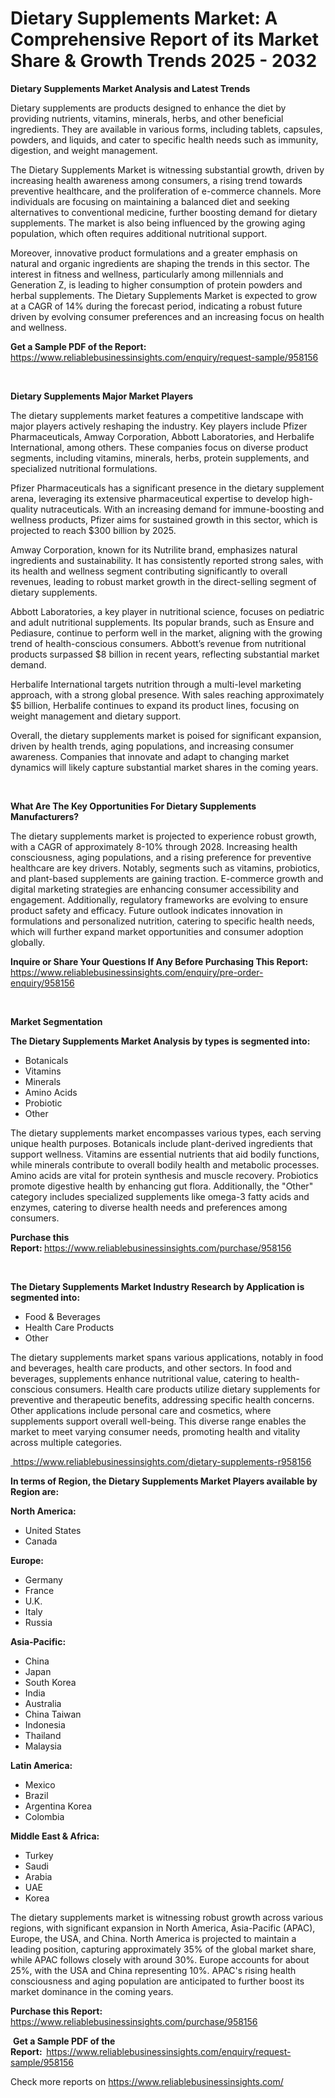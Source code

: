 <p><h1>Dietary Supplements Market: A Comprehensive Report of its Market Share & Growth Trends 2025 - 2032</h1></p><p><strong>Dietary Supplements Market Analysis and Latest Trends</strong></p>
<p><p>Dietary supplements are products designed to enhance the diet by providing nutrients, vitamins, minerals, herbs, and other beneficial ingredients. They are available in various forms, including tablets, capsules, powders, and liquids, and cater to specific health needs such as immunity, digestion, and weight management.</p><p>The Dietary Supplements Market is witnessing substantial growth, driven by increasing health awareness among consumers, a rising trend towards preventive healthcare, and the proliferation of e-commerce channels. More individuals are focusing on maintaining a balanced diet and seeking alternatives to conventional medicine, further boosting demand for dietary supplements. The market is also being influenced by the growing aging population, which often requires additional nutritional support.</p><p>Moreover, innovative product formulations and a greater emphasis on natural and organic ingredients are shaping the trends in this sector. The interest in fitness and wellness, particularly among millennials and Generation Z, is leading to higher consumption of protein powders and herbal supplements. The Dietary Supplements Market is expected to grow at a CAGR of 14% during the forecast period, indicating a robust future driven by evolving consumer preferences and an increasing focus on health and wellness.</p></p>
<p><strong>Get a Sample PDF of the Report:&nbsp;</strong> <a href="https://www.reliablebusinessinsights.com/enquiry/request-sample/958156?utm_campaign=3032&utm_medium=2&utm_source=Github&utm_content=ia&utm_term=07042025&utm_id=dietary-supplements">https://www.reliablebusinessinsights.com/enquiry/request-sample/958156</a></p>
<p>&nbsp;</p>
<p><strong>Dietary Supplements Major Market Players</strong></p>
<p><p>The dietary supplements market features a competitive landscape with major players actively reshaping the industry. Key players include Pfizer Pharmaceuticals, Amway Corporation, Abbott Laboratories, and Herbalife International, among others. These companies focus on diverse product segments, including vitamins, minerals, herbs, protein supplements, and specialized nutritional formulations.</p><p>Pfizer Pharmaceuticals has a significant presence in the dietary supplement arena, leveraging its extensive pharmaceutical expertise to develop high-quality nutraceuticals. With an increasing demand for immune-boosting and wellness products, Pfizer aims for sustained growth in this sector, which is projected to reach $300 billion by 2025.</p><p>Amway Corporation, known for its Nutrilite brand, emphasizes natural ingredients and sustainability. It has consistently reported strong sales, with its health and wellness segment contributing significantly to overall revenues, leading to robust market growth in the direct-selling segment of dietary supplements.</p><p>Abbott Laboratories, a key player in nutritional science, focuses on pediatric and adult nutritional supplements. Its popular brands, such as Ensure and Pediasure, continue to perform well in the market, aligning with the growing trend of health-conscious consumers. Abbott’s revenue from nutritional products surpassed $8 billion in recent years, reflecting substantial market demand.</p><p>Herbalife International targets nutrition through a multi-level marketing approach, with a strong global presence. With sales reaching approximately $5 billion, Herbalife continues to expand its product lines, focusing on weight management and dietary support.</p><p>Overall, the dietary supplements market is poised for significant expansion, driven by health trends, aging populations, and increasing consumer awareness. Companies that innovate and adapt to changing market dynamics will likely capture substantial market shares in the coming years.</p></p>
<p>&nbsp;</p>
<p><strong>What Are The Key Opportunities For Dietary Supplements Manufacturers?</strong></p>
<p><p>The dietary supplements market is projected to experience robust growth, with a CAGR of approximately 8-10% through 2028. Increasing health consciousness, aging populations, and a rising preference for preventive healthcare are key drivers. Notably, segments such as vitamins, probiotics, and plant-based supplements are gaining traction. E-commerce growth and digital marketing strategies are enhancing consumer accessibility and engagement. Additionally, regulatory frameworks are evolving to ensure product safety and efficacy. Future outlook indicates innovation in formulations and personalized nutrition, catering to specific health needs, which will further expand market opportunities and consumer adoption globally.</p></p>
<p><strong>Inquire or Share Your Questions If Any Before Purchasing This Report:</strong> <a href="https://www.reliablebusinessinsights.com/enquiry/pre-order-enquiry/958156?utm_campaign=3032&utm_medium=2&utm_source=Github&utm_content=ia&utm_term=07042025&utm_id=dietary-supplements">https://www.reliablebusinessinsights.com/enquiry/pre-order-enquiry/958156</a></p>
<p>&nbsp;</p>
<p><strong>Market Segmentation</strong></p>
<p><strong>The Dietary Supplements Market Analysis by types is segmented into:</strong></p>
<p><ul><li>Botanicals</li><li>Vitamins</li><li>Minerals</li><li>Amino Acids</li><li>Probiotic</li><li>Other</li></ul></p>
<p><p>The dietary supplements market encompasses various types, each serving unique health purposes. Botanicals include plant-derived ingredients that support wellness. Vitamins are essential nutrients that aid bodily functions, while minerals contribute to overall bodily health and metabolic processes. Amino acids are vital for protein synthesis and muscle recovery. Probiotics promote digestive health by enhancing gut flora. Additionally, the "Other" category includes specialized supplements like omega-3 fatty acids and enzymes, catering to diverse health needs and preferences among consumers.</p></p>
<p><strong>Purchase this Report:&nbsp;</strong><a href="https://www.reliablebusinessinsights.com/purchase/958156?utm_campaign=3032&utm_medium=2&utm_source=Github&utm_content=ia&utm_term=07042025&utm_id=dietary-supplements">https://www.reliablebusinessinsights.com/purchase/958156</a></p>
<p>&nbsp;</p>
<p><strong>The Dietary Supplements Market Industry Research by Application is segmented into:</strong></p>
<p><ul><li>Food & Beverages</li><li>Health Care Products</li><li>Other</li></ul></p>
<p><p>The dietary supplements market spans various applications, notably in food and beverages, health care products, and other sectors. In food and beverages, supplements enhance nutritional value, catering to health-conscious consumers. Health care products utilize dietary supplements for preventive and therapeutic benefits, addressing specific health concerns. Other applications include personal care and cosmetics, where supplements support overall well-being. This diverse range enables the market to meet varying consumer needs, promoting health and vitality across multiple categories.</p></p>
<p><a href="https://www.reliablebusinessinsights.com/dietary-supplements-r958156?utm_campaign=3032&utm_medium=2&utm_source=Github&utm_content=ia&utm_term=07042025&utm_id=dietary-supplements">&nbsp;https://www.reliablebusinessinsights.com/dietary-supplements-r958156</a></p>
<p><strong>In terms of Region, the Dietary Supplements Market Players available by Region are:</strong></p>
<p>
    <p> <strong> North America: </strong>
        <ul>
            <li>United States</li>
            <li>Canada</li>
        </ul>
        </p> 
    <p> <strong> Europe: </strong>
        <ul>
            <li>Germany</li>
            <li>France</li>
            <li>U.K.</li>
            <li>Italy</li>
            <li>Russia</li>
        </ul>
        </p> 
    <p> <strong> Asia-Pacific: </strong>
        <ul>
            <li>China</li>
            <li>Japan</li>
            <li>South Korea</li>
            <li>India</li>
            <li>Australia</li>
            <li>China Taiwan</li>
            <li>Indonesia</li>
            <li>Thailand</li>
            <li>Malaysia</li>
        </ul>
        </p> 
    <p> <strong> Latin America: </strong>
        <ul>
            <li>Mexico</li>
            <li>Brazil</li>
            <li>Argentina Korea</li>
            <li>Colombia</li>
        </ul>
        </p> 
    <p> <strong> Middle East & Africa: </strong>
        <ul>
            <li>Turkey</li>
            <li>Saudi</li>
            <li>Arabia</li>
            <li>UAE</li>
            <li>Korea</li>
        </ul>
    </p>
    </p>
<p><p>The dietary supplements market is witnessing robust growth across various regions, with significant expansion in North America, Asia-Pacific (APAC), Europe, the USA, and China. North America is projected to maintain a leading position, capturing approximately 35% of the global market share, while APAC follows closely with around 30%. Europe accounts for about 25%, with the USA and China representing 10%. APAC's rising health consciousness and aging population are anticipated to further boost its market dominance in the coming years.</p></p>
<p><strong>Purchase this Report: </strong><a href="https://www.reliablebusinessinsights.com/purchase/958156?utm_campaign=3032&utm_medium=2&utm_source=Github&utm_content=ia&utm_term=07042025&utm_id=dietary-supplements">https://www.reliablebusinessinsights.com/purchase/958156</a></p>
<p>&nbsp;<strong>Get a Sample PDF of the Report:&nbsp;&nbsp;</strong><a href="https://www.reliablebusinessinsights.com/enquiry/request-sample/958156?utm_campaign=3032&utm_medium=2&utm_source=Github&utm_content=ia&utm_term=07042025&utm_id=dietary-supplements">https://www.reliablebusinessinsights.com/enquiry/request-sample/958156</a></p>
<p><strong></strong></p>
<p>Check more reports on <a href="https://www.reliablebusinessinsights.com/?utm_campaign=3032&utm_medium=2&utm_source=Github&utm_content=ia&utm_term=07042025&utm_id=dietary-supplements">https://www.reliablebusinessinsights.com/</a></p>